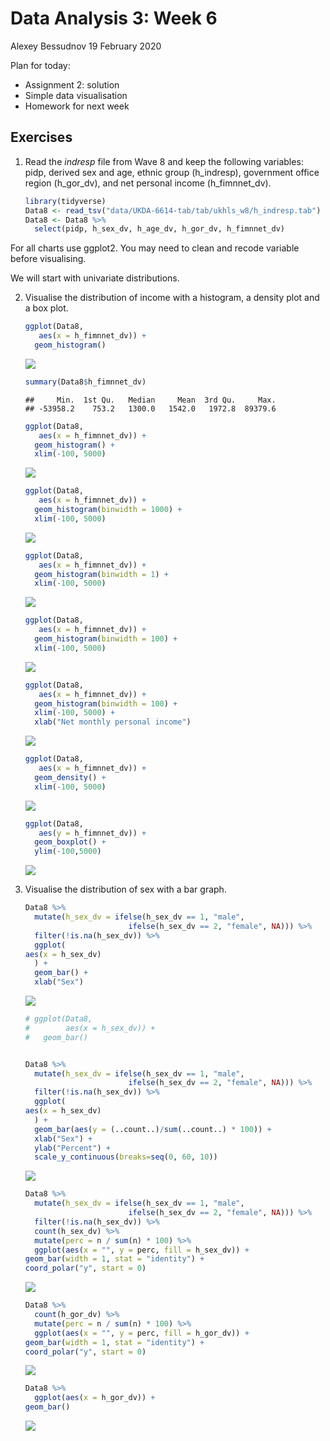 Data Analysis 3: Week 6
================
Alexey Bessudnov
19 February 2020

Plan for today:

  - Assignment 2: solution
  - Simple data visualisation
  - Homework for next week

## Exercises

1.  Read the *indresp* file from Wave 8 and keep the following
    variables: pidp, derived sex and age, ethnic group (h\_indresp),
    government office region (h\_gor\_dv), and net personal income
    (h\_fimnnet\_dv).
    
    ``` r
    library(tidyverse)
    Data8 <- read_tsv("data/UKDA-6614-tab/tab/ukhls_w8/h_indresp.tab")
    Data8 <- Data8 %>%
      select(pidp, h_sex_dv, h_age_dv, h_gor_dv, h_fimnnet_dv)
    ```

For all charts use ggplot2. You may need to clean and recode variable
before visualising.

We will start with univariate distributions.

2.  Visualise the distribution of income with a histogram, a density
    plot and a box plot.
    
    ``` r
    ggplot(Data8,
       aes(x = h_fimnnet_dv)) +
      geom_histogram()
    ```
    
    ![](class6_files/figure-gfm/unnamed-chunk-2-1.png)<!-- -->
    
    ``` r
    summary(Data8$h_fimnnet_dv)
    ```
    
        ##     Min.  1st Qu.   Median     Mean  3rd Qu.     Max. 
        ## -53958.2    753.2   1300.0   1542.0   1972.8  89379.6
    
    ``` r
    ggplot(Data8,
       aes(x = h_fimnnet_dv)) +
      geom_histogram() +
      xlim(-100, 5000)
    ```
    
    ![](class6_files/figure-gfm/unnamed-chunk-2-2.png)<!-- -->
    
    ``` r
    ggplot(Data8,
       aes(x = h_fimnnet_dv)) +
      geom_histogram(binwidth = 1000) +
      xlim(-100, 5000)
    ```
    
    ![](class6_files/figure-gfm/unnamed-chunk-2-3.png)<!-- -->
    
    ``` r
    ggplot(Data8,
       aes(x = h_fimnnet_dv)) +
      geom_histogram(binwidth = 1) +
      xlim(-100, 5000)
    ```
    
    ![](class6_files/figure-gfm/unnamed-chunk-2-4.png)<!-- -->
    
    ``` r
    ggplot(Data8,
       aes(x = h_fimnnet_dv)) +
      geom_histogram(binwidth = 100) +
      xlim(-100, 5000)
    ```
    
    ![](class6_files/figure-gfm/unnamed-chunk-2-5.png)<!-- -->
    
    ``` r
    ggplot(Data8,
       aes(x = h_fimnnet_dv)) +
      geom_histogram(binwidth = 100) +
      xlim(-100, 5000) +
      xlab("Net monthly personal income")
    ```
    
    ![](class6_files/figure-gfm/unnamed-chunk-2-6.png)<!-- -->
    
    ``` r
    ggplot(Data8,
       aes(x = h_fimnnet_dv)) +
      geom_density() +
      xlim(-100, 5000)
    ```
    
    ![](class6_files/figure-gfm/unnamed-chunk-2-7.png)<!-- -->
    
    ``` r
    ggplot(Data8,
       aes(y = h_fimnnet_dv)) +
      geom_boxplot() +
      ylim(-100,5000)
    ```
    
    ![](class6_files/figure-gfm/unnamed-chunk-2-8.png)<!-- -->

3.  Visualise the distribution of sex with a bar graph.
    
    ``` r
    Data8 %>%
      mutate(h_sex_dv = ifelse(h_sex_dv == 1, "male",
                           ifelse(h_sex_dv == 2, "female", NA))) %>%
      filter(!is.na(h_sex_dv)) %>%
      ggplot(
    aes(x = h_sex_dv)
      ) +
      geom_bar() +
      xlab("Sex")
    ```
    
    ![](class6_files/figure-gfm/unnamed-chunk-3-1.png)<!-- -->
    
    ``` r
    # ggplot(Data8,
    #        aes(x = h_sex_dv)) +
    #   geom_bar()
    
    
    Data8 %>%
      mutate(h_sex_dv = ifelse(h_sex_dv == 1, "male",
                           ifelse(h_sex_dv == 2, "female", NA))) %>%
      filter(!is.na(h_sex_dv)) %>%
      ggplot(
    aes(x = h_sex_dv)
      ) +
      geom_bar(aes(y = (..count..)/sum(..count..) * 100)) +
      xlab("Sex") +
      ylab("Percent") +
      scale_y_continuous(breaks=seq(0, 60, 10))
    ```
    
    ![](class6_files/figure-gfm/unnamed-chunk-3-2.png)<!-- -->
    
    ``` r
    Data8 %>%
      mutate(h_sex_dv = ifelse(h_sex_dv == 1, "male",
                           ifelse(h_sex_dv == 2, "female", NA))) %>%
      filter(!is.na(h_sex_dv)) %>%
      count(h_sex_dv) %>%
      mutate(perc = n / sum(n) * 100) %>%
      ggplot(aes(x = "", y = perc, fill = h_sex_dv)) +
    geom_bar(width = 1, stat = "identity") +
    coord_polar("y", start = 0)
    ```
    
    ![](class6_files/figure-gfm/unnamed-chunk-3-3.png)<!-- -->
    
    ``` r
    Data8 %>%
      count(h_gor_dv) %>%
      mutate(perc = n / sum(n) * 100) %>%
      ggplot(aes(x = "", y = perc, fill = h_gor_dv)) +
    geom_bar(width = 1, stat = "identity") +
    coord_polar("y", start = 0)
    ```
    
    ![](class6_files/figure-gfm/unnamed-chunk-3-4.png)<!-- -->
    
    ``` r
    Data8 %>%
      ggplot(aes(x = h_gor_dv)) +
    geom_bar()
    ```
    
    ![](class6_files/figure-gfm/unnamed-chunk-3-5.png)<!-- -->

<!-- Bivariate distributions. -->

<!-- 4. Create a bar chart showing mean income by region. -->

<!--     ```{r} -->

<!-- Data8 <- Data8 %>% -->

<!--   mutate(region = recode(h_gor_dv, -->

<!--                          `-9` = NA_character_, -->

<!--                          `1` = "North East", -->

<!--                          `2` = "North West", -->

<!--                          `3` = "Yorkshire", -->

<!--                          `4` = "East Midlands", -->

<!--                          `5` = "West Midlands", -->

<!--                          `6` = "East of England", -->

<!--                          `7` = "London", -->

<!--                          `8` = "South East", -->

<!--                          `9` = "Souh West", -->

<!--                          `10` = "Wales", -->

<!--                          `11` = "Scotland", -->

<!--                          `12` = "Northern Ireland")) -->

<!-- byRegion <- Data8 %>% -->

<!--   filter(!is.na(region)) %>% -->

<!--   group_by(region) %>% -->

<!--   summarise( -->

<!--     medianIncome = median(h_fimnnet_dv, na.rm = TRUE) -->

<!--   ) -->

<!-- byRegion %>% -->

<!-- ggplot( -->

<!--   aes(x = reorder(region, medianIncome), y = medianIncome) -->

<!--   ) + -->

<!--   geom_bar(stat = "identity") + -->

<!--   xlab("") + -->

<!--   ylab("Median net monthly personal income") + -->

<!--   theme(axis.text.x = element_text(angle = 45, hjust = 1)) -->

<!--     ``` -->

<!-- 5. Make a dot plot showing the same information as above (without splitting by sex). Sort regions in the descending order by mean income. -->

<!--     ```{r} -->

<!-- byRegion %>% -->

<!-- ggplot( -->

<!--   aes(y = reorder(region, medianIncome), x = medianIncome) -->

<!--   ) + -->

<!--   geom_point(size = 3) + -->

<!--   xlab("Median net monthly personal income") + -->

<!--   ylab("") -->

<!--     ``` -->

<!-- 6. Make a line chart showing median income by age. -->

<!--     ```{r} -->

<!-- byAge <- Data8 %>% -->

<!--   group_by(h_age_dv) %>% -->

<!--   summarise( -->

<!--     medianIncome = median(h_fimnnet_dv, na.rm = TRUE) -->

<!--   ) -->

<!-- byAge %>% -->

<!--         ggplot(aes(x = h_age_dv, y = medianIncome)) + -->

<!--         geom_line() + -->

<!--         geom_smooth() + -->

<!--         xlim(21,80) + -->

<!--         xlab("Age") + -->

<!--         ylab("Median income") -->

<!-- # Split by sex -->

<!-- byAgeSex <- Data8 %>% -->

<!--   mutate(h_sex_dv = ifelse(h_sex_dv == 1, "male", -->

<!--                            ifelse(h_sex_dv == 2, "female", NA))) %>% -->

<!--   filter(!is.na(h_sex_dv)) %>% -->

<!--   group_by(h_age_dv, h_sex_dv) %>% -->

<!--   summarise( -->

<!--     medianIncome = median(h_fimnnet_dv, na.rm = TRUE) -->

<!--   ) -->

<!-- byAgeSex %>% -->

<!--         ggplot(aes(x = h_age_dv, y = medianIncome, colour = h_sex_dv)) + -->

<!--         geom_line() + -->

<!--         geom_smooth() + -->

<!--         xlim(21,80) + -->

<!--         ylim(0,2500) + -->

<!--         xlab("Age") + -->

<!--         ylab("Median income") -->

<!--     ``` -->
